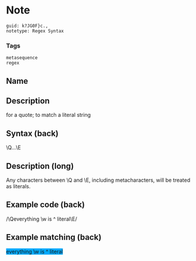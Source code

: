 # Note
```
guid: k?JG0F}c.,
notetype: Regex Syntax
```

### Tags
```
metasequence
regex
```

## Name


## Description
for a quote; to match a literal string

## Syntax (back)
<div><div>\Q...\E</div></div>

## Description (long)
Any characters between \Q and \E, including metacharacters, will be treated as literals.

## Example code (back)
/\Qeverything \w is ^ literal\E/

## Example matching (back)
<div><span style="background-color: rgb(0, 170, 255);">everything \w is ^ literal</span>
</div>
